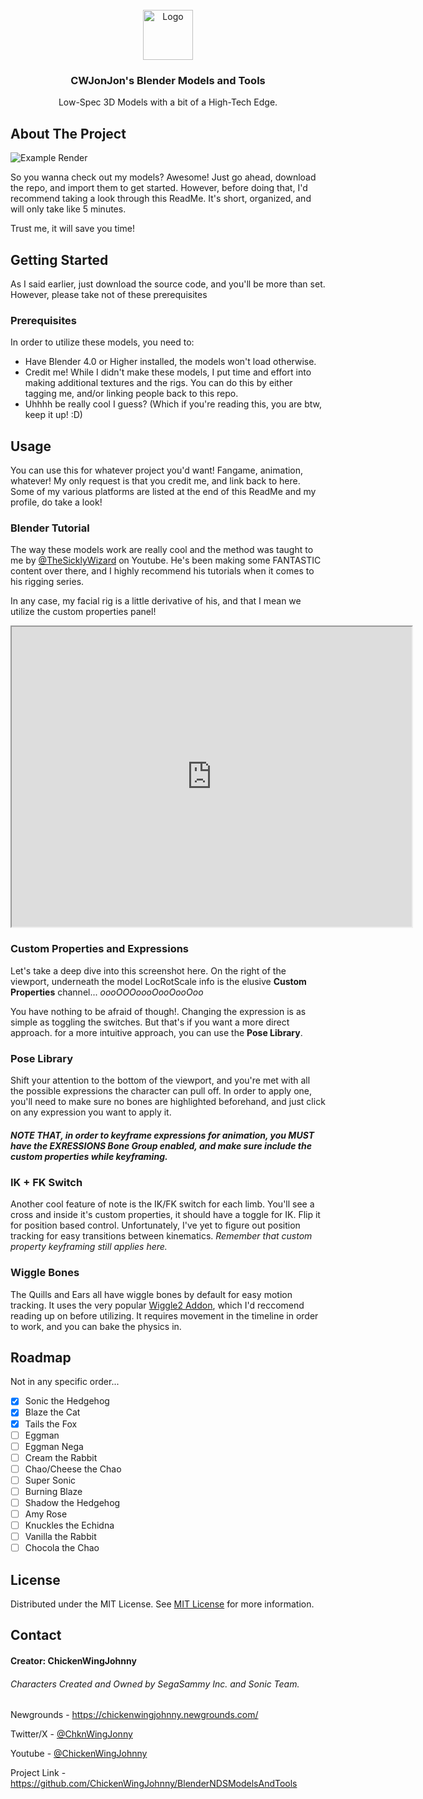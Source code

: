                         






















































 
<br/>
<div align="center">
<a href="https://github.com/ShaanCoding/ReadME-Generator">
<img src="https://avatars.githubusercontent.com/u/61301337?v=4" alt="Logo" width="80" height="80">
</a>
<h3 align="center">CWJonJon's Blender Models and Tools</h3>
<p align="center">
Low-Spec 3D Models with a bit of a High-Tech Edge.


  


</p>
</div>

 ## About The Project

![Example Render](https://cdn.discordapp.com/attachments/842772043468242977/1219054419862229122/RushAnnounce.png?ex=662ed1e6&is=661c5ce6&hm=f3c0bbb3b3f59b9e0ce5cb4d5413755298b25dbab108c6b91239b7f1b674dc3d&)

So you wanna check out my models? Awesome! Just go ahead, download the repo, and import them to get started. However, before doing that, I'd recommend taking a look through this ReadMe. It's short, organized, and will only take like 5 minutes. 

Trust me, it will save you time! 
 ## Getting Started

As I said earlier, just download the source code, and you'll be more than set. However, please take not of these prerequisites 
 ### Prerequisites

In order to utilize these models, you need to:
- Have Blender 4.0 or Higher installed, the models won't load otherwise.
- Credit me! While I didn't make these models, I put time and effort into making additional textures and the rigs. You can do this by either tagging me, and/or linking people back to this repo.
- Uhhhh be really cool I guess? (Which if you're reading this, you are btw, keep it up! :D) 
 ## Usage

You can use this for whatever project you'd want! Fangame, animation, whatever! My only request is that you credit me, and link back to here. Some of my various platforms are listed at the end of this ReadMe and my profile, do take a look!

### Blender Tutorial

The way these models work are really cool and the method was taught to me by [@TheSicklyWizard](https://www.youtube.com/@TheSicklyWizard) on Youtube. He's been making some FANTASTIC content over there, and I highly recommend his tutorials when it comes to his rigging series.

In any case, my facial rig is a little derivative of his, and that I mean we utilize the custom properties panel!

<iframe src="https://drive.google.com/file/d/1USZMsqD6WTS-V2OPrENxZ_aF-diJEGSv/preview" width="640" height="480"></iframe>

### Custom Properties and Expressions

Let's take a deep dive into this screenshot here. On the right of the viewport, underneath the model LocRotScale info is the elusive **Custom Properties** channel... *oooOOOoooOooOooOoo*

You have nothing to be afraid of though!. Changing the expression is as simple as toggling the switches. But that's if you want a more direct approach. for a more intuitive approach, you can use the **Pose Library**.

### Pose Library

Shift your attention to the bottom of the viewport, and you're met with all the possible expressions the character can pull off. In order to apply one, you'll need to make sure no bones are highlighted beforehand, and just click on any expression you want to apply it. 

##### NOTE THAT, in order to keyframe expressions for animation, you MUST have the EXRESSIONS Bone Group enabled, and make sure include the custom properties while keyframing.

### IK + FK Switch

Another cool feature of note is the IK/FK switch for each limb. You'll see a cross and inside it's custom properties, it should have a toggle for IK. Flip it for position based control. Unfortunately, I've yet to figure out position tracking for easy transitions between kinematics. *Remember that custom property keyframing still applies here.*

### Wiggle Bones
The Quills and Ears all have wiggle bones by default for easy motion tracking. It uses the very popular [Wiggle2 Addon](https://github.com/shteeve3d/blender-wiggle-2), which I'd reccomend reading up on before utilizing. It requires movement in the timeline in order to work, and you can bake the physics in.

 ## Roadmap

Not in any specific order...
- [X] Sonic the Hedgehog
- [X] Blaze the Cat
- [X] Tails the Fox
- [ ] Eggman
- [ ] Eggman Nega
- [ ] Cream the Rabbit
- [ ] Chao/Cheese the Chao
- [ ] Super Sonic
- [ ] Burning Blaze
- [ ] Shadow the Hedgehog
- [ ] Amy Rose
- [ ] Knuckles the Echidna
- [ ] Vanilla the Rabbit
- [ ] Chocola the Chao
 ## License

Distributed under the MIT License. See [MIT License](https://opensource.org/licenses/MIT) for more information.
 ## Contact

#### Creator: ChickenWingJohnny

###### Characters Created and Owned by SegaSammy Inc. and Sonic Team.

Newgrounds - https://chickenwingjohnny.newgrounds.com/

Twitter/X - [@ChknWingJonny](https://twitter.com/ChknWingJonny)

Youtube - [@ChickenWingJohnny](https://www.youtube.com/@ChickenWingJohnny)


Project Link - https://github.com/ChickenWingJohnny/BlenderNDSModelsAndTools
